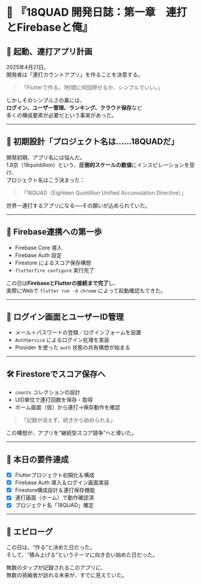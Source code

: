 
# 📖 『18QUAD 開発日誌：第一章　連打とFirebaseと俺』

## 🌄 起動、連打アプリ計画

2025年4月21日。  
開発者は「連打カウントアプリ」を作ることを決意する。

>「Flutterで作る。1秒間に何回押せるか、シンプルでいい。」

しかしそのシンプルさの裏には、  
**ログイン、ユーザー管理、ランキング、クラウド保存**など  
多くの構成要素が必要だという事実があった。

---

## 🔧 初期設計「プロジェクト名は……18QUADだ」

開発初期、アプリ名には悩んだ。  
1.8京（18quintillion）という、**圧倒的スケールの数値**にインスピレーションを受け、  
プロジェクト名はこう決まった：

>「18QUAD（Eighteen Quintillion Unified Accumulation Directive）」

世界一連打するアプリになる──その願いが込められていた。

---

## 🔑 Firebase連携への第一歩

- Firebase Core 導入
- Firebase Auth 設定
- Firestore によるスコア保存構想
- `flutterfire configure` 実行完了

この日は**FirebaseとFlutterの接続まで完了**し、  
実際にWebで `flutter run -d chrome` によって起動確認もできた。

---

## 🧠 ログイン画面とユーザーID管理

- メール＋パスワードの登録／ログインフォームを設置
- `AuthService` によるログイン処理を実装
- Provider を使った `auth` 状態の共有構想が始まる

---

## 🛠 Firestoreでスコア保存へ

- `counts` コレクションの設計
- UID単位で連打回数を保存・取得
- ホーム画面（仮）から連打→保存動作を確認

>「記録が消えず、続きから始められる」

この構想が、アプリを“継続型スコア競争”へと導いた。

---

## 🧾 本日の要件達成

- [x] Flutterプロジェクト初期化＆構成
- [x] Firebase Auth 導入＆ログイン画面実装
- [x] Firestore構成設計＆連打保存機能
- [x] 連打画面（ホーム）で動作確認済
- [x] プロジェクト名「18QUAD」確定

---

## 📘 エピローグ

この日は、“作る”と決めた日だった。  
そして、“積み上げる”というテーマに向き合い始めた日だった。

無数のタップが記録されるこのアプリに、  
無数の挑戦者が訪れる未来が、すでに見えていた。
